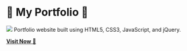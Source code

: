 # 🌟 My Portfolio  🌟
<a href="https://www.youtube.com/watch?v=dQw4w9WgXcQ"><img src="https://user-images.githubusercontent.com/73097560/115834477-dbab4500-a447-11eb-908a-139a6edaec5c.gif"></a>
Portfolio website built using HTML5, CSS3, JavaScript, and jQuery.

<a href="https://jigarsable.netlify.app/" target="_blank">**Visit Now** 🚀</a>




